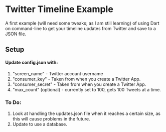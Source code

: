 Twitter Timeline Example
========================

A first example (will need some tweaks; as I am still learning) of using Dart on command-line to get your timeline updates from Twitter and save to a JSON file. 

## Setup
#### Update config.json with:
1. "screen_name" - Twitter account username
2. "consumer_key" - Taken from when you create a Twitter App.
3. "consumer_secret" - Taken from when you create a Twitter App. 
4. "max_count" (optional) - currently set to 100, gets 100 Tweets at a time. 

### To Do:
1. Look at handling the updates.json file when it reaches a certain size, as this will cause problems in the future.
2. Update to use a database.